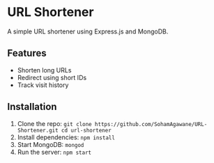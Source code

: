 # URL Shortener

A simple URL shortener using Express.js and MongoDB.

## Features
- Shorten long URLs  
- Redirect using short IDs  
- Track visit history  

## Installation
1. Clone the repo:
   ``` git clone https://github.com/SohamAgawane/URL-Shortener.git cd url-shortener ```
2. Install dependencies:
   ``` npm install ```
3. Start MongoDB:
   ``` mongod ```
4. Run the server:
   ``` npm start ```
